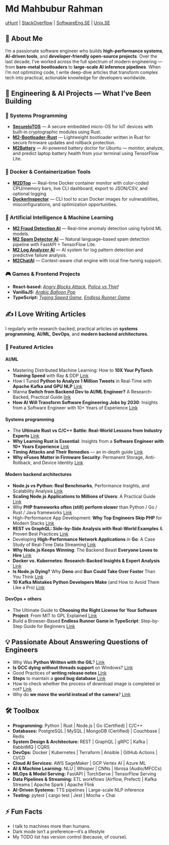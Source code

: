# Md Mahbubur Rahman  


[uHunt](https://uhunt.onlinejudge.org/id/33572)  | [StackOverflow](https://stackoverflow.com/users/1599736/md-mahbubur-rahman) | [SoftwareEng.SE](https://softwareengineering.stackexchange.com/users/63715/md-mahbubur-rahman) | [Unix.SE](https://unix.stackexchange.com/users/23069/md-mahbubur-rahman) 

## 🚀 About Me  
I’m a passionate software engineer who builds **high-performance systems**, **AI-driven tools**, and **developer-friendly open-source projects**. Over the last decade, I’ve worked across the full spectrum of modern engineering — from **bare-metal bootloaders** to **large-scale AI inference pipelines**.  When I’m not optimizing code, I write deep-dive articles that transform complex tech into practical, actionable knowledge for developers worldwide.


## 🧠 Engineering & AI Projects — What I’ve Been Building

### 🧩 Systems Programming  
- [**SecureIoTOS**](https://github.com/m-a-h-b-u-b/SecureIoTOS) — A secure embedded micro-OS for IoT devices with built-in cryptographic modules using Rust.   
- [**M2-Bootloader-Rust**](https://github.com/m-a-h-b-u-b/M2-Bootloader-Rust) — Lightweight bootloader written in Rust for secure firmware updates and rollback protection.  
- [**M2Battery**](https://m-a-h-b-u-b.github.io/m2battery/) — AI-powered battery doctor for Ubuntu — monitor, analyze, and predict laptop battery health from your terminal using TensorFlow Lite. 

### 🐳 Docker & Containerization Tools  
- [**M2DTop**](https://github.com/m-a-h-b-u-b/m2dtop) — Real-time Docker container monitor with color-coded CPU/memory bars, live CLI dashboard, export to JSON/CSV, and optional logging  
- [**DockerInspector**](https://github.com/m-a-h-b-u-b/dockerinspector) — CLI tool to scan Docker images for vulnerabilities, misconfigurations, and optimization opportunities. 
  
### 🤖 Artificial Intelligence & Machine Learning  
- [**M2 Fraud Detection AI**](https://github.com/m-a-h-b-u-b/M2-Fraud-Detection-AI) — Real-time anomaly detection using hybrid ML models.  
- [**M2 Spam Detector AI**](https://github.com/m-a-h-b-u-b/M2-Spam-Detector-AI) — Natural language–based spam detection pipeline with FastAPI + TensorFlow Lite.  
- [**M2 Log Analyzer AI**](https://github.com/m-a-h-b-u-b/M2-Log-Analyzer-AI) — AI system for log pattern detection and predictive failure analysis.  
- [**M2ChatAI**](https://github.com/m-a-h-b-u-b/M2ChatAI) — Context-aware chat engine with local fine-tuning support.  

### 🎮 Games & Frontend Projects  
- **React-based:** [*Angry Blocks Attack*](https://m-a-h-b-u-b.github.io/angry-blocks-attack), [*Police vs Thief*](https://m-a-h-b-u-b.github.io/police-vs-thief-game-reactjs)  
- **VanillaJS:** [*Arabic Balloon Pop*](https://m-a-h-b-u-b.github.io/arabic-balloon-pop)  
- **TypeScript:** [*Typing Speed Game*](https://m-a-h-b-u-b.github.io/typing-speed-game/), [*Endless Runner Game*](https://m-a-h-b-u-b.github.io/endless-runner-game/)   


## ✍️ I Love Writing Articles  

I regularly write research-backed, practical articles on **systems programming**, **AI/ML**, **DevOps**, and **modern backend architectures**.

### 🧭 Featured Articles

#### AI/ML
- Mastering Distributed Machine Learning: How to **10X Your PyTorch Training Speed** with Ray & DDP [Link](https://dev.to/m-a-h-b-u-b/mastering-distributed-machine-learning-how-to-10x-your-pytorch-training-speed-with-ray-ddp-5hgg)
- How I Tuned **Python to Analyze 1 Million Tweets** in Real-Time with **Apache Kafka and GPU NLP** [Link](https://dev.to/m-a-h-b-u-b/how-i-tuned-python-to-analyze-1-million-tweets-in-real-time-with-apache-kafka-and-gpu-nlp-31a8)
- Wanna **Switch from Backend Dev to AI/ML Engineer?** A Research-Backed, Practical Guide [link](https://dev.to/m-a-h-b-u-b/wanna-switch-from-backend-dev-to-aiml-engineer-a-research-backed-practical-guide-2pnh)
- **How AI Will Transform Software Engineering Jobs by 2030**: Insights from a Software Engineer with 10+ Years of Experience [Link](https://dev.to/m-a-h-b-u-b/how-ai-will-transform-software-engineering-jobs-by-2030-insights-from-a-software-engineer-with-10-2jh2)

#### Systems programming
- The **Ultimate Rust vs C/C++ Battle: Real-World Lessons from Industry Experts** [Link](https://dev.to/m-a-h-b-u-b/the-ultimate-rust-vs-cc-battle-real-world-lessons-from-industry-experts-4pf4)
- **Why Learning Rust is Essential**: Insights from a **Software Engineer with 10+ Years Experience**  [Link](https://dev.to/m-a-h-b-u-b/why-learning-rust-is-essential-insights-from-a-software-engineer-with-10-years-experience-16fg)
- **Timing Attacks and Their Remedies** — an in-depth guide [Link](https://dev.to/m-a-h-b-u-b/timing-attacks-and-their-remedies-an-in-depth-guide-2j4)
- **Why eFuses Matter in Firmware Security**: Permanent Storage, Anti-Rollback, and Device Identity [Link](https://dev.to/m-a-h-b-u-b/why-efuses-matter-in-firmware-security-permanent-storage-anti-rollback-and-device-identity-4fon)

#### Modern backend architectures
- **Node.js vs Python: Real Benchmarks**, Performance Insights, and Scalability Analysis [Link](https://dev.to/m-a-h-b-u-b/nodejs-vs-python-real-benchmarks-performance-insights-and-scalability-analysis-4dm5)
- **Scaling Node.js Applications to Millions of Users**: A Practical Guide [Link](https://dev.to/m-a-h-b-u-b/scaling-nodejs-applications-to-millions-of-users-a-practical-guide-3mpm)
- Why **PHP frameworks often (still) perform slower** than Python / Go / Rust / Java frameworks [Link](https://dev.to/m-a-h-b-u-b/why-php-frameworks-often-still-perform-slower-than-python-go-rust-java-frameworks-4457)
- High-Performance App Development: **Why Top Engineers Skip PHP** for Modern Stacks [Link](https://dev.to/m-a-h-b-u-b/high-performance-app-development-why-top-engineers-skip-php-for-modern-stacks-259a)
- **REST vs GraphQL: Side-by-Side Analysis with Real-World Examples** & Proven Best Practices [Link](https://dev.to/m-a-h-b-u-b/rest-vs-graphql-side-by-side-analysis-with-real-world-examples-proven-best-practices-47i3)
- Developing **High-Performance Network Applications** in **Go**: A Case Study of Real-Time Data Streaming [Link](https://dev.to/m-a-h-b-u-b/developing-high-performance-network-applications-in-go-a-case-study-of-real-time-data-streaming-2b77) 
- **Why Node.js Keeps Winning**: The Backend Beast **Everyone Loves to Hire** [Link](https://dev.to/m-a-h-b-u-b/why-nodejs-keeps-winning-the-backend-beast-everyone-loves-to-hire-3cip)
- **Docker vs. Kubernetes: Research-Backed Insights & Expert Analysis** [Link](https://dev.to/m-a-h-b-u-b/docker-vs-kubernetes-research-backed-insights-expert-analysis-fjd)
- **Is Node.js Dying?** Why **Deno** and **Bun** **Could Take Over Faster** Than You Think [Link](https://dev.to/m-a-h-b-u-b/is-nodejs-dying-why-deno-and-bun-could-take-over-faster-than-you-think-3mp)
- **10 Kafka Mistakes Python Developers Make** (and How to Avoid Them Like a Pro) [Link](https://dev.to/m-a-h-b-u-b/10-kafka-mistakes-python-developers-make-and-how-to-avoid-them-like-a-pro-55cl)

#### DevOps + others 
- The Ultimate Guide to **Choosing the Right License for Your Software Project**: From MIT to GPL Explained [Link](https://dev.to/m-a-h-b-u-b/the-ultimate-guide-to-choosing-the-right-license-for-your-software-project-from-mit-to-gpl-h9e)
- Build a Browser-Based **Endless Runner Game in TypeScript**: Step-by-Step Guide for Beginners [Link](https://dev.to/m-a-h-b-u-b/build-a-browser-based-endless-runner-game-in-typescript-step-by-step-guide-for-beginners-4k4n) 

## 💡 Passionate About Answering Questions of Engineers  
- Why Was **Python Written with the GIL**? [Link](https://softwareengineering.stackexchange.com/questions/186889/why-was-python-written-with-the-gil/186909#186909)
- **Is GCC dying without threads support** on Windows? [Link](https://softwareengineering.stackexchange.com/questions/195639/is-gcc-dying-without-threads-support-on-windows/195731#195731)
- Good Practices of **writing release notes** [Link](https://softwareengineering.stackexchange.com/questions/167578/good-practices-of-writing-release-notes/167579#167579)
- **Steps** to maintain a **good bug database** [Link](https://softwareengineering.stackexchange.com/questions/167726/steps-to-maintain-a-good-bug-database/167728#167728)
- How to check whether the process of download image is completed or not? [Link](https://stackoverflow.com/questions/13965294/how-to-check-whether-the-process-of-download-image-is-completed-or-not/13965460#13965460)
- Why do **we move the world instead of the camera**? [Link](https://gamedev.stackexchange.com/questions/40741/why-do-we-move-the-world-instead-of-the-camera/40746#40746)

## 🛠️ Toolbox

- **Programming:** Python |  Rust | Node.js | Go (Certified) | C/C++ 
- **Databases:**  PostgreSQL |  MySQL |  MongoDB (Certified) |  Couchbase |  Redis  
- **System Design & Architecture:**  REST |  GraphQL | gRPC |  Kafka |  RabbitMQ |  CQRS  
- **DevOps:**  Docker |  Kubernetes |  Terraform |  Ansible |  GitHub Actions |  CI/CD  
- **Cloud AI Services:**  AWS SageMaker | GCP Vertex AI | Azure ML  
- **AI & Machine Learning:**  NLU | Whisper | CNNs | librosa (Audio/MFCCs)  
- **MLOps & Model Serving:**  FastAPI |  TorchServe |  TensorFlow Serving  
- **Data Pipelines & Streaming:** ETL workflows (Airflow, Prefect) |  Kafka Streams |  Apache Spark |  Apache Flink  
- **AI-Driven Systems:** TTS pipelines | Large-scale NLP inference  
- **Testing:**  pytest | cargo test | Jest | Mocha + Chai  

## ⚡ Fun Facts
- I talk to machines more than humans.  
- Dark mode isn’t a preference—it’s a lifestyle   
- My TODO list has version control (because, of course).    

